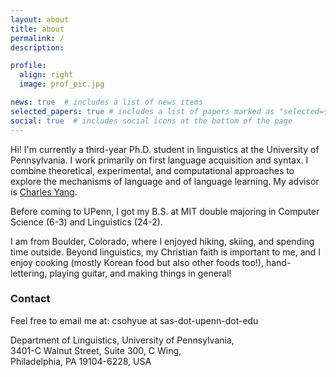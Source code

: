 ```yaml
---
layout: about
title: about
permalink: /
description: 

profile:
  align: right
  image: prof_pic.jpg

news: true  # includes a list of news items
selected_papers: true # includes a list of papers marked as "selected={true}"
social: true  # includes social icons at the bottom of the page
---
```


Hi! I'm currently a third-year Ph.D. student in linguistics at the University of Pennsylvania. I work primarily on
first language acquisition and syntax. I combine theoretical, experimental, and computational approaches to explore the
mechanisms of language and of language learning. My advisor is [Charles Yang](https://www.ling.upenn.edu/~ycharles/).

Before coming to UPenn, I got my B.S. at MIT double majoring in Computer Science (6-3) and Linguistics (24-2).

I am from Boulder, Colorado, where I enjoyed hiking, skiing, and spending time outside. Beyond linguistics, my Christian 
faith is important to me, and I enjoy cooking (mostly Korean food but also other foods too!), hand-lettering, playing 
guitar, and making things in general!

### Contact

Feel free to email me at: csohyue at sas-dot-upenn-dot-edu

Department of Linguistics, University of Pennsylvania,  
3401-C Walnut Street, Suite 300, C Wing,  
Philadelphia, PA 19104-6228, USA


[comment]: <> (Write your biography here. Tell the world about yourself. Link to your favorite [subreddit]&#40;http://reddit.com&#41;{:target="\_blank"}. You can put a picture in, too. The code is already in, just name your picture `prof_pic.jpg` and put it in the `img/` folder.)

[comment]: <> (Put your address / P.O. box / other info right below your picture. You can also disable any these elements by editing `profile` property of the YAML header of your `_pages/about.md`. Edit `_bibliography/papers.bib` and Jekyll will render your [publications page]&#40;/al-folio/publications/&#41; automatically.)

[comment]: <> (Link to your social media connections, too. This theme is set up to use [Font Awesome icons]&#40;http://fortawesome.github.io/Font-Awesome/&#41;{:target="\_blank"} and [Academicons]&#40;https://jpswalsh.github.io/academicons/&#41;{:target="\_blank"}, like the ones below. Add your Facebook, Twitter, LinkedIn, Google Scholar, or just disable all of them.)
